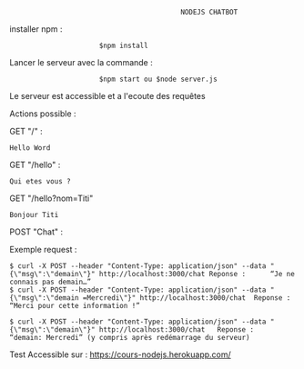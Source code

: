                                               NODEJS CHATBOT

installer npm : 

                          $npm install

Lancer le serveur avec la commande :

                          $npm start ou $node server.js

Le serveur est accessible et a l'ecoute des requêtes 

Actions possible : 

GET "/" :

    Hello Word
    
GET "/hello" : 

    Qui etes vous ? 
    
GET "/hello?nom=Titi"

    Bonjour Titi
    
POST "Chat" : 

  Exemple request : 

    $ curl -X POST --header "Content-Type: application/json" --data "{\"msg\":\"demain\"}" http://localhost:3000/chat Reponse :      “Je ne connais pas demain…”
    $ curl -X POST --header "Content-Type: application/json" --data "{\"msg\":\"demain =Mercredi\"}" http://localhost:3000/chat  Reponse :  “Merci pour cette information !”
    
    $ curl -X POST --header "Content-Type: application/json" --data "{\"msg\":\"demain\"}" http://localhost:3000/chat   Reponse :      “demain: Mercredi” (y compris après redémarrage du serveur)

Test Accessible sur : https://cours-nodejs.herokuapp.com/
